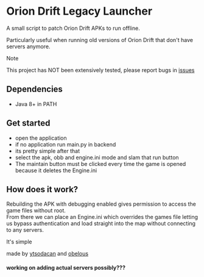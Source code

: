 <!-- @import "[TOC]" {cmd="toc" depthFrom=1 depthTo=6 orderedList=false} -->
# Orion Drift Legacy Launcher

A small script to patch Orion Drift APKs to run offline.

Particularly useful when running old versions of Orion Drift that don't have servers anymore.

> [!NOTE]
> This project has NOT been extensively tested, please report bugs in [issues](https://github.com/ytsodacan/a2legacylauncher/issues)

## Dependencies
- Java 8+ in PATH

## Get started
- open the application
- if no application run main.py in backend
- its pretty simple after that
- select the apk, obb and engine.ini mode and slam that run button
- The maintain button must be clicked every time the game is opened because it deletes the Engine.ini

## How does it work?
Rebuilding the APK with debugging enabled gives permission to access the game files without root. <br>
From there we can place an Engine.ini which overrides the games file letting us bypass authentication and load straight into the map without connecting to any servers.

It's simple

made by [ytsodacan](https://github.com/ytsodacan) and [obelous](https://github.com/0belous)

#### working on adding actual servers possibly???
